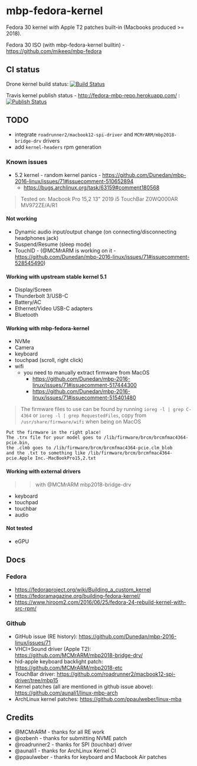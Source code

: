 # mbp-fedora-kernel

Fedora 30 kernel with Apple T2 patches built-in (Macbooks produced >= 2018).

Fedora 30 ISO (with mbp-fedora-kernel builtin) - <https://github.com/mikeeq/mbp-fedora>

## CI status

Drone kernel build status:
[![Build Status](https://cloud.drone.io/api/badges/mikeeq/mbp-fedora-kernel/status.svg)](https://cloud.drone.io/mikeeq/mbp-fedora-kernel)

Travis kernel publish status - <http://fedora-mbp-repo.herokuapp.com/> :
[![Publish Status](https://travis-ci.com/mikeeq/mbp-fedora-kernel.svg?branch=master)](https://travis-ci.com/mikeeq/mbp-fedora-kernel)

## TODO

- integrate `roadrunner2/macbook12-spi-driver` and `MCMrARM/mbp2018-bridge-drv` drivers
- add `kernel-headers` rpm generation

### Known issues

- 5.2 kernel - random kernel panics - <https://github.com/Dunedan/mbp-2016-linux/issues/71#issuecomment-510652894>
  - <https://bugs.archlinux.org/task/63159#comment180568>

> Tested on: Macbook Pro 15,2 13" 2019 i5 TouchBar Z0WQ000AR MV972ZE/A/R1

#### Not working

- Dynamic audio input/output change (on connecting/disconnecting headphones jack)
- Suspend/Resume (sleep mode)
- TouchID - (@MCMrARM is working on it - https://github.com/Dunedan/mbp-2016-linux/issues/71#issuecomment-528545490)

#### Working with upstream stable kernel 5.1

- Display/Screen
- Thunderbolt 3/USB-C
- Battery/AC
- Ethernet/Video USB-C adapters
- Bluetooth

#### Working with mbp-fedora-kernel

- NVMe
- Camera
- keyboard
- touchpad (scroll, right click)
- wifi
  - you need to manually extract firmware from MacOS
    - <https://github.com/Dunedan/mbp-2016-linux/issues/71#issuecomment-517444300>
    - <https://github.com/Dunedan/mbp-2016-linux/issues/71#issuecomment-515401480>

> The firmware files to use can be found by running `ioreg -l | grep C-4364` or `ioreg -l | grep RequestedFiles`, copy from `/usr/share/firmware/wifi` when being on MacOS

```
Put the firmware in the right place!
The .trx file for your model goes to /lib/firmware/brcm/brcmfmac4364-pcie.bin,
the .clmb goes to /lib/firmware/brcm/brcmfmac4364-pcie.clm_blob
and the .txt to something like /lib/firmware/brcm/brcmfmac4364-pcie.Apple Inc.-MacBookPro15,2.txt
```

#### Working with external drivers

>> with @MCMrARM mbp2018-bridge-drv

- keyboard
- touchpad
- touchbar
- audio

#### Not tested

- eGPU

## Docs

### Fedora

- <https://fedoraproject.org/wiki/Building_a_custom_kernel>
- <https://fedoramagazine.org/building-fedora-kernel/>
- <https://www.hiroom2.com/2016/06/25/fedora-24-rebuild-kernel-with-src-rpm/>

### Github

- GitHub issue (RE history): <https://github.com/Dunedan/mbp-2016-linux/issues/71>
- VHCI+Sound driver (Apple T2): <https://github.com/MCMrARM/mbp2018-bridge-drv/>
- hid-apple keyboard backlight patch: <https://github.com/MCMrARM/mbp2018-etc>
- TouchBar driver: <https://github.com/roadrunner2/macbook12-spi-driver/tree/mbp15>
- Kernel patches (all are mentioned in github issue above): <https://github.com/aunali1/linux-mbp-arch>
- ArchLinux kernel patches: <https://github.com/ppaulweber/linux-mba>

## Credits

- @MCMrARM - thanks for all RE work
- @ozbenh - thanks for submitting NVME patch
- @roadrunner2 - thanks for SPI (touchbar) driver
- @aunali1 - thanks for ArchLinux Kernel CI
- @ppaulweber - thanks for keyboard and Macbook Air patches
